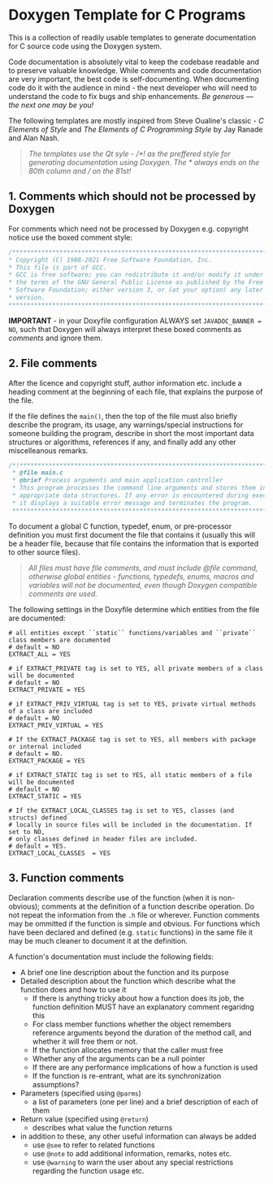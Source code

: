 # Doxygen Template for C Programs
This is a collection of readily usable templates to generate documentation for C source code using the Doxygen system.  

Code documentation is absolutely vital to keep the codebase readable and to preserve valuable knowledge. While comments and code documentation are very important, the best code is self-documenting. When documenting code do it with the audience in mind - the next developer who will need to understand the code to fix bugs and ship enhancements. *Be generous — the next one may be you!*  

The following templates are mostly inspired from Steve Oualine's classic - *C Elements of Style* and *The Elements of C Programming Style* by Jay Ranade and Alan Nash.

> *The templates use the Qt syle - /\*! as the preffered style for generating documentation using Doxygen. The \* always ends on the 80th column and \/ on the 81st!*

## 1. Comments which should not be processed by Doxygen

For comments which need not be processed by Doxygen e.g. copyright notice use the boxed comment style:

```C
/******************************************************************************
* Copyright (C) 1988-2021 Free Software Foundation, Inc.                      *
* This file is part of GCC.                                                   *
* GCC is free software; you can redistribute it and/or modify it under        *
* the terms of the GNU General Public License as published by the Free        *
* Software Foundation; either version 3, or (at your option) any later        *
* version.                                                                    *
*******************************************************************************/
```

**IMPORTANT** - in your Doxyfile configuration ALWAYS set ``JAVADOC_BANNER = NO``, such that Doxygen will always interpret these boxed comments as *comments* and ignore them.

## 2. File comments
After the licence and copyright stuff, author information etc. include a heading comment at the beginning of each file, that explains the purpose of the file.  

If the file defines the ``main()``, then the top of the file must also briefly describe the program, its usage, any warnings/special instructions for someone building the program, describe in short the most important data structures or algorithms, references if any, and finally add any other miscelleanous remarks.  

```C
/*!****************************************************************************
 * @file main.c
 * @brief Process arguments and main application controller
 * This program processes the command line arguments and stores them in the
 * appropriate data structures. If any error is encountered during execution
 * it displays a suitable error message and terminates the program.
 *******************************************************************************/
 ```
To document a global C function, typedef, enum, or pre-processor definition you must first document the file that contains it (usually this will be a header file, because that file contains the information that is exported to other source files).
 
 > *All files must have file comments, and must include @file command, otherwise global entities - functions, typedefs, enums, macros and variables will not be documented, even though Doxygen compatible comments are used.*

The following settings in the Doxyfile determine which entities from the file are documented:

```Shell
# all entities except ``static`` functions/variables and ``private`` class members are documented
# default = NO
EXTRACT_ALL = YES      

# if EXTRACT_PRIVATE tag is set to YES, all private members of a class will be documented
# default = NO
EXTRACT_PRIVATE = YES   

# if EXTRACT_PRIV_VIRTUAL tag is set to YES, private virtual methods of a class are included
# default = NO
EXTRACT_PRIV_VIRTUAL = YES 

# If the EXTRACT_PACKAGE tag is set to YES, all members with package or internal included
# default = NO.
EXTRACT_PACKAGE = YES

# if EXTRACT_STATIC tag is set to YES, all static members of a file will be documented
# default = NO
EXTRACT_STATIC = YES   

# If the EXTRACT_LOCAL_CLASSES tag is set to YES, classes (and structs) defined
# locally in source files will be included in the documentation. If set to NO,
# only classes defined in header files are included.
# default = YES.
EXTRACT_LOCAL_CLASSES  = YES     
```

## 3. Function comments
Declaration comments describe use of the function (when it is non-obvious); comments at the definition of a function describe operation. Do not repeat the information from the ``.h`` file or wherever. Function comments may be ommitted if the function is simple and obvious.  For functions which have been declared and defined (e.g. ``static`` functions) in the same file it may be much cleaner to document it at the definition.  

A function's documentation must include the following fields:
* A brief one line description about the function and its purpose
* Detailed description about the function which describe what the function does and how to use it
    * If there is anything tricky about how a function does its job, the function definition MUST have an explanatory comment regaridng this 
    * For class member functions whether the object remembers reference arguments beyond the duration of the method call, and whether it will free them or not.
    * If the function allocates memory that the caller must free
    * Whether any of the arguments can be a null pointer
    * If there are any performance implications of how a function is used
    * If the function is re-entrant, what are its synchronization assumptions?
* Parameters (specified using ``@parms``)
    * a list of parameters (one per line) and a brief description of each of them
* Return value (specified using ``@return``)
    * describes what value the function returns
* in addition to these, any other useful information can always be added
    * use ``@see`` to refer to related functions
    * use ``@note`` to add additional information, remarks, notes etc.
    * use ``@warning`` to warn the user about any special restrictions regarding the function usage etc. 

